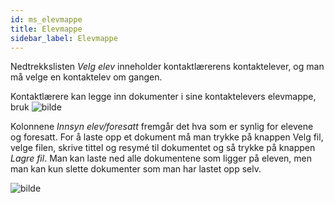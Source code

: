 ```yaml
---
id: ms_elevmappe
title: Elevmappe
sidebar_label: Elevmappe
---
```

Nedtrekkslisten _Velg elev_ inneholder kontaktlærerens kontaktelever, og man må velge en kontaktelev om gangen.

Kontaktlærere kan legge inn dokumenter i sine kontaktelevers elevmappe, bruk ![bilde](https://github.com/BarmanHanssen/iskole/assets/80097133/de01d2e0-92e6-4070-8be0-d709974d429d)

Kolonnene _Innsyn elev/foresatt_ fremgår det hva som er synlig for elevene og foresatt.  For å laste opp et dokument må man trykke på knappen Velg fil, velge filen, skrive tittel og resymé til dokumentet og så trykke på knappen _Lagre fil_. Man kan laste ned alle dokumentene som ligger på eleven, men man kan kun slette dokumenter som man har lastet opp selv.

![bilde](https://github.com/BarmanHanssen/iskole/assets/80097133/4f96e17f-933b-407c-bbb6-2cc799afae40)
